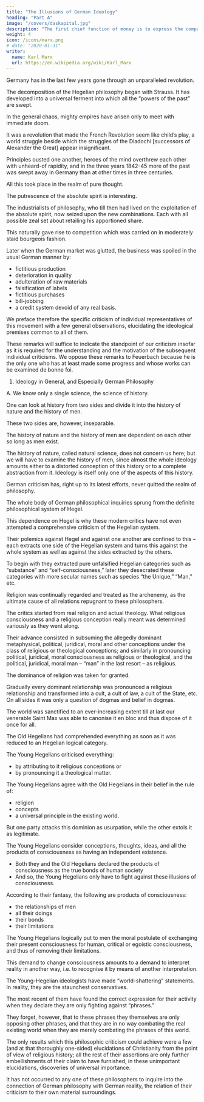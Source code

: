 ```yaml
---
title: "The Illusions of German Ideology"
heading: "Part A"
image: "/covers/daskapital.jpg"
description: "The first chief function of money is to express the comparative value of commodities as the universal measure of value"
weight: 4
icon: /icons/marx.png
# date: "2020-01-31"
writer:
  name: Karl Marx
  url: https://en.wikipedia.org/wiki/Karl_Marx
---
```




<!-- Karl Marx. The German Ideology. 1845

Part I: Feuerbach.
Opposition of the Materialist and Idealist Outlook

A. Idealism and Materialism -->
 

Germany has in the last few years gone through an unparalleled revolution. 

The decomposition of the Hegelian philosophy began with Strauss. It has developed into a universal ferment into which all the “powers of the past” are swept.

In the general chaos, mighty empires have arisen only to meet with immediate doom. 

<!-- heroes have emerged momentarily only to be hurled back into obscurity by bolder and stronger rivals.  -->

It was a revolution that made the French Revolution seem like child’s play, a world struggle beside which the struggles of the Diadochi [successors of Alexander the Great] appear insignificant. 

Principles ousted one another, heroes of the mind overthrew each other with unheard-of rapidity, and in the three years 1842-45 more of the past was swept away in Germany than at other times in three centuries.

All this took place in the realm of pure thought.

The putrescence of the absolute spirit is interesting.

<!-- When the last spark of its life had failed, the various components of this caput mortuum began to decompose, entered into new combinations and formed new substances. -->

The industrialists of philosophy, who till then had lived on the exploitation of the absolute spirit, now seized upon the new combinations. Each with all possible zeal set about retailing his apportioned share. 

This naturally gave rise to competition which was carried on in moderately staid bourgeois fashion.

Later when the German market was glutted, the business was spoiled in the usual German manner by:
- fictitious production
- deterioration in quality
- adulteration of raw materials
- falsification of labels
- fictitious purchases
- bill-jobbing
- a credit system devoid of any real basis. 

<!-- The competition turned into a bitter struggle, which is now being extolled and interpreted to us as a revolution of world significance, the begetter of the most prodigious results and achievements. -->

<!-- If we wish to rate at its true value this philosophic charlatanry, which awakens even in the breast of the honest German citizen a glow of national pride, if we wish to bring out clearly the pettiness, the parochial narrowness of this whole Young-Hegelian movement and in particular the tragicomic contrast between the illusions of these heroes about their achievements and the actual achievements themselves, we must look at the whole spectacle from a standpoint beyond the frontiers of Germany.

[In the first version of the clean copy there follows a passage, which is crossed out:] |p. 21| -->

We preface therefore the specific criticism of individual representatives of this movement with a few general observations, elucidating the ideological premises common to all of them. 

These remarks will suffice to indicate the standpoint of our criticism insofar as it is required for the understanding and the motivation of the subsequent individual criticisms. We oppose these remarks to Feuerbach because he is the only one who has at least made some progress and whose works can be examined de bonne foi.

1. Ideology in General, and Especially German Philosophy

A. We know only a single science, the science of history. 

One can look at history from two sides and divide it into the history of nature and the history of men. 

These two sides are, however, inseparable. 

The history of nature and the history of men are dependent on each other so long as men exist. 

The history of nature, called natural science, does not concern us here; but we will have to examine the history of men, since almost the whole ideology amounts either to a distorted conception of this history or to a complete abstraction from it. Ideology is itself only one of the aspects of this history.

German criticism has, right up to its latest efforts, never quitted the realm of philosophy. 

The whole body of German philosophical inquiries sprung from the definite philosophical system of Hegel.

<!-- Not only in their answers but in their very questions there was a mystification.  -->

This dependence on Hegel is why these modern critics have not even attempted a comprehensive criticism of the Hegelian system.
<!-- , however much each professes to have advanced beyond Hegel.  -->

Their polemics against Hegel and against one another are confined to this – each extracts one side of the Hegelian system and turns this against the whole system as well as against the sides extracted by the others. 

To begin with they extracted pure unfalsified Hegelian categories such as “substance” and “self-consciousness,” later they desecrated these categories with more secular names such as species “the Unique,” “Man,” etc.

<!-- The entire body of German philosophical criticism from Strauss to Stirner is confined to criticism of religious conceptions. [The following passage is crossed out in the manuscript:] claiming to be the absolute redeemer of the world from all evil.  -->

Religion was continually regarded and treated as the archenemy, as the ultimate cause of all relations repugnant to these philosophers.

The critics started from real religion and actual theology. What religious consciousness and a religious conception really meant was determined variously as they went along. 

Their advance consisted in subsuming the allegedly dominant metaphysical, political, juridical, moral and other conceptions under the class of religious or theological conceptions; and similarly in pronouncing political, juridical, moral consciousness as religious or theological, and the political, juridical, moral man – “man” in the last resort – as religious.

The dominance of religion was taken for granted. 

Gradually every dominant relationship was pronounced a religious relationship and transformed into a cult, a cult of law, a cult of the State, etc. On all sides it was only a question of dogmas and belief in dogmas. 

The world was sanctified to an ever-increasing extent till at last our venerable Saint Max was able to canonise it en bloc and thus dispose of it once for all.

The Old Hegelians had comprehended everything as soon as it was reduced to an Hegelian logical category.

The Young Hegelians criticised everything:
- by attributing to it religious conceptions or 
- by pronouncing it a theological matter.

The Young Hegelians agree with the Old Hegelians in their belief in the rule of:
- religion
- concepts
- a universal principle in the existing world. 

But one party attacks this dominion as usurpation, while the other extols it as legitimate.

The Young Hegelians consider conceptions, thoughts, ideas, and all the products of consciousness as having an independent existence.
- Both they and the Old Hegelians declared the products of consciousness as the true bonds of human society
- And so, the Young Hegelians only have to fight against these illusions of consciousness.

<!-- , as the real chains of men (just as 

) it is evident that the   -->

According to their fantasy, the following are products of consciousness:
- the relationships of men
- all their doings
- their bonds
- their limitations 



The Young Hegelians logically put to men the moral postulate of exchanging their present consciousness for human, critical or egoistic consciousness, and thus of removing their limitations. 

This demand to change consciousness amounts to a demand to interpret reality in another way, i.e. to recognise it by means of another interpretation. 

The Young-Hegelian ideologists have made “world-shattering" statements. In reality, they are the staunchest conservatives. 

The most recent of them have found the correct expression for their activity when they declare they are only fighting against “phrases.” 

They forget, however, that to these phrases they themselves are only opposing other phrases, and that they are in no way combating the real existing world when they are merely combating the phrases of this world.

The only results which this philosophic criticism could achieve were a few (and at that thoroughly one-sided) elucidations of Christianity from the point of view of religious history; all the rest of their assertions are only further embellishments of their claim to have furnished, in these unimportant elucidations, discoveries of universal importance.

It has not occurred to any one of these philosophers to inquire into the connection of German philosophy with German reality, the relation of their criticism to their own material surroundings.



